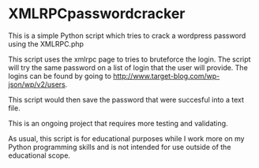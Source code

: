 # XMLRPCpasswordcracker
This is a simple Python script which tries to crack a wordpress password using the XMLRPC.php

This script uses the xmlrpc page to tries to bruteforce the login. The script
will try the same password on a list of login that the user will provide. The logins can be found 
by going to http://www.target-blog.com/wp-json/wp/v2/users.

This script would then save the password that were succesful into a text file.

This is an ongoing project that requires more testing and validating.

As usual, this script is for educational purposes while I work more on my Python programming skills
and is not intended for use outside of the educational scope.
